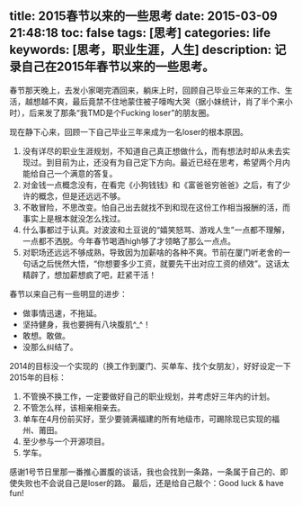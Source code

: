 title: 2015春节以来的一些思考
date: 2015-03-09 21:48:18
toc: false
tags: [思考]
categories: life
keywords: [思考，职业生涯，人生]
description: 记录自己在2015年春节以来的一些思考。
---

春节那天晚上，去发小家喝完酒回来，躺床上时，回顾自己毕业三年来的工作、生活，越想越不爽，最后竟禁不住地蒙住被子嚎啕大哭（据小妹统计，肖了半个来小时），后来发了那条“我TMD是个Fucking loser”的朋友圈。

现在静下心来，回顾一下自己毕业三年来成为一名loser的根本原因。

<!--more-->

1. 没有详尽的职业生涯规划，不知道自己真正想做什么，而有想法时却从未去实现过。到目前为止，还没有为自己定下方向。最近已经在思考，希望两个月内能给自己一个满意的答复。
2. 对金钱一点概念没有，在看完《小狗钱钱》和《富爸爸穷爸爸》之后，有了少许的概念，但是还远远不够。
3. 不敢冒险，不思改变。怕自己出去就找不到和现在这份工作相当报酬的活，而事实上是根本就没怎么找过。
4. 什么事都过于认真。对波波和土豆说的“嬉笑怒骂、游戏人生”一点都不理解，一点都不洒脱。今年春节喝酒high够了才领略了那么一点点。
5. 对职场还远远不够成熟，导致因为加薪啥的各种不爽。节前在厦门听老舍的一句话之后恍然大悟，“你想要多少工资，就要先干出对应工资的绩效”。这话太精辟了，想加薪想疯了吧，赶紧干活！

春节以来自己有一些明显的进步：

* 做事情迅速，不拖延。
* 坚持健身，我也要拥有八块腹肌^_^！
* 敢想。敢做。
* 没那么纠结了。

2014的目标没一个实现的（换工作到厦门、买单车、找个女朋友），好好设定一下2015年的目标：

1. 不管换不换工作，一定要做好自己的职业规划，并考虑好三年内的计划。
2. 不管怎么样，该相亲相亲去。
3. 单车在4月份前买好，至少要骑满福建的所有地级市，可踢除现已实现的福州、莆田。
4. 至少参与一个开源项目。
5. 学车。

感谢1号节日里那一番推心置腹的谈话，我也会找到一条路，一条属于自己的、即使失败也不会说自己是loser的路。
最后，还是给自己敲个：Good luck & have fun!
